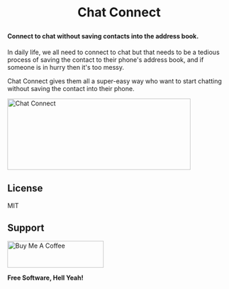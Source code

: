 # <p align=center>**Chat Connect**<h4>Connect to chat without saving contacts into the address book.</h1></p>

In daily life, we all need to connect to chat but that needs to be a tedious process of saving the contact to their phone's address book, and if someone is in hurry then it's too messy.

Chat Connect gives them all a super-easy way who want to start chatting without saving the contact into their phone.




<a href="https://play.google.com/store/apps/details?id=gigcoda.chatconnect" target="_blank"><img src="https://github.com/rockyy/ChatConnect/blob/main/src/assets/images/google-play-badge.png" alt="Chat Connect" style="height: 160px !important;width: 413px !important;" ></a>



## License

MIT

## Support
<a href="https://www.buymeacoffee.com/Rockyy" target="_blank"><img src="https://cdn.buymeacoffee.com/buttons/v2/default-yellow.png" alt="Buy Me A Coffee" style="height: 60px !important;width: 217px !important;" ></a>


**Free Software, Hell Yeah!**
